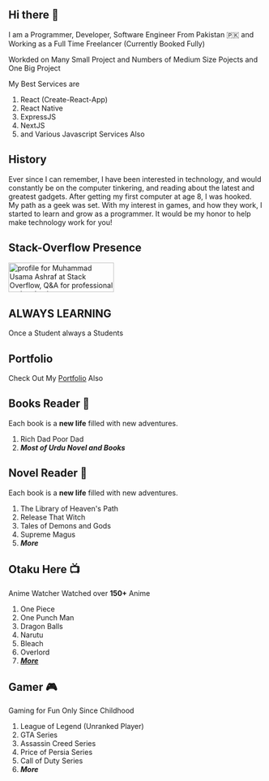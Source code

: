 ## Hi there 👋

I am a Programmer, Developer, Software Engineer From Pakistan :pakistan: and Working as a Full Time Freelancer (Currently Booked Fully)

Workded on Many Small Project and Numbers of Medium Size Pojects and One Big Project

My Best Services are
1) React (Create-React-App)
2) React Native
3) ExpressJS
4) NextJS
5) and Various Javascript Services Also


## History
Ever since I can remember, I have been interested in technology, and would constantly be on the computer tinkering, and reading about the latest and greatest gadgets. After getting my first computer at age 8, I was hooked. My path as a geek was set. With my interest in games, and how they work, I started to learn and grow as a programmer. It would be my honor to help make technology work for you!

## Stack-Overflow Presence

<a href="https://stackoverflow.com/users/5894166/muhammad-usama-ashraf" style="border: 0px;"><img src="https://stackoverflow.com/users/flair/5894166.png" width="208" height="58" alt="profile for Muhammad Usama Ashraf at Stack Overflow, Q&amp;A for professional and enthusiast programmers" title="profile for Muhammad Usama Ashraf at Stack Overflow, Q&amp;A for professional and enthusiast programmers" class="fr-fic fr-dii"></a>

## ALWAYS LEARNING
Once a Student always a Students

## Portfolio
Check Out My [Portfolio](https://portfolio.usamaashraf82.vercel.app) Also

## Books Reader :open_book:
Each book is a **new life** filled with new adventures.
1) Rich Dad Poor Dad
2) _**Most of Urdu Novel and Books**_

## Novel Reader :green_book:
Each book is a **new life** filled with new adventures.
1) The Library of Heaven's Path
2) Release That Witch
3) Tales of Demons and Gods
4) Supreme Magus
5) **_More_**

## Otaku Here :tv:
Anime Watcher Watched over **150+** Anime 
1) One Piece
2) One Punch Man
3) Dragon Balls
4) Narutu
5) Bleach
6) Overlord
7) [_**More**_](https://myanimelist.net/animelist/Usamaashraf82)

## Gamer :video_game:
Gaming for Fun Only Since Childhood
1) League of Legend (Unranked Player)
2) GTA Series
3) Assassin Creed Series
4) Price of Persia Series
5) Call of Duty Series
7) _**More**_

